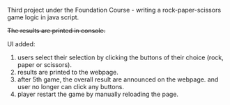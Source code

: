 Third project under the Foundation Course - writing a rock-paper-scissors game logic in java script.

~~The results are printed in console.~~

UI added:
1. users select their selection by clicking the buttons of their choice (rock, paper or scissors).
2. results are printed to the webpage.
3. after 5th game, the overall result are announced on the webpage. and user no longer can click any buttons.
4. player restart the game by manually reloading the page.
